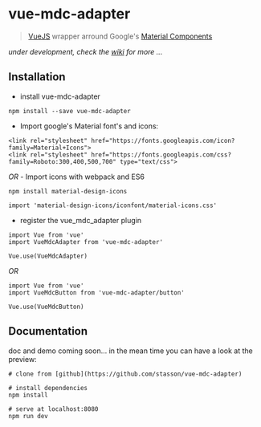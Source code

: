 # vue-mdc-adapter

> [VueJS](https://vuejs.org) wrapper arround 
Google's [Material Components](https://material.io/components/web/)

*under development, check the [wiki](https://github.com/stasson/vue-mdc-adapter/wiki) 
for more ...*

## Installation

- install vue-mdc-adapter

`npm install --save vue-mdc-adapter`

- Import google's Material font's and icons:

```
<link rel="stylesheet" href="https://fonts.googleapis.com/icon?family=Material+Icons">
<link rel="stylesheet" href="https://fonts.googleapis.com/css?family=Roboto:300,400,500,700" type="text/css">
```

_OR_ - Import icons with webpack and ES6

```
npm install material-design-icons
```

```
import 'material-design-icons/iconfont/material-icons.css'
```

- register the vue_mdc_adapter plugin

```
import Vue from 'vue'
import VueMdcAdapter from 'vue-mdc-adapter'

Vue.use(VueMdcAdapter)
```

_OR_

```
import Vue from 'vue'
import VueMdcButton from 'vue-mdc-adapter/button'

Vue.use(VueMdcButton)
```

 
## Documentation

doc and demo coming soon...
in the mean time you can have a look at the preview:


```
# clone from [github](https://github.com/stasson/vue-mdc-adapter)

# install dependencies
npm install
 
# serve at localhost:8080
npm run dev
```
